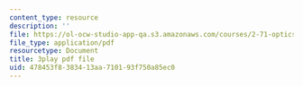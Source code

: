 ```yaml
---
content_type: resource
description: ''
file: https://ol-ocw-studio-app-qa.s3.amazonaws.com/courses/2-71-optics-spring-2009/478453f8383413aa710193f750a85ec0_W-7gI87IG1A.pdf
file_type: application/pdf
resourcetype: Document
title: 3play pdf file
uid: 478453f8-3834-13aa-7101-93f750a85ec0
---
```

